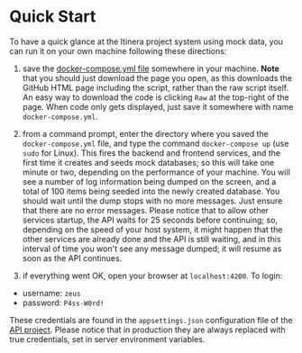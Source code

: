 # Quick Start

To have a quick glance at the Itinera project system using mock data, you can run it on your own machine following these directions:

1. save the [docker-compose.yml file](https://github.com/vedph/cadmus_itinera_app/blob/master/docker-compose.yml) somewhere in your machine.  **Note** that you should just download the page you open, as this downloads the GitHub HTML page including the script, rather than the raw script itself. An easy way to download the code is clicking `Raw` at the top-right of the page. When code only gets displayed, just save it somewhere with name `docker-compose.yml`.

2. from a command prompt, enter the directory where you saved the `docker-compose.yml` file, and type the command `docker-compose up` (use `sudo` for Linux). This fires the backend and frontend services, and the first time it creates and seeds mock databases; so this will take one minute or two, depending on the performance of your machine. You will see a number of log information being dumped on the screen, and a total of 100 items being seeded into the newly created database. You should wait until the dump stops with no more messages. Just ensure that there are no error messages. Please notice that to allow other services startup, the API waits for 25 seconds before continuing; so, depending on the speed of your host system, it might happen that the other services are already done and the API is still waiting, and in this interval of time you won't see any message dumped; it will resume as soon as the API continues.

3. if everything went OK, open your browser at `localhost:4200`. To login:

- username: `zeus`
- password: `P4ss-W0rd!`

These credentials are found in the `appsettings.json` configuration file of the [API project](https://github.com/vedph/cadmus_itinera_api). Please notice that in production they are always replaced with true credentials, set in server environment variables.
